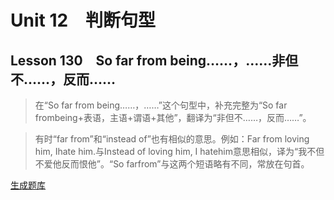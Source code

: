 ﻿ # Unit 12　判断句型
 ## Lesson 130　So far from being……，……非但不……，反而……
 
> 在“So far from being……，……”这个句型中，补充完整为“So far frombeing+表语，主语+谓语+其他”，翻译为“非但不……，反而……”。

> 有时“far from”和“instead of”也有相似的意思。例如：Far from loving him, Ihate him.与Instead of loving him, I hatehim意思相似，译为“我不但不爱他反而恨他”。“So farfrom”与这两个短语略有不同，常放在句首。


 [生成题库](./sentence/f130.json)